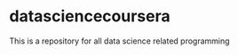 datasciencecoursera
===================

This is a repository for all data science related programming

